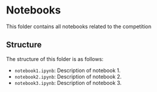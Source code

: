 # Notebooks

This folder contains all notebooks related to the competition

## Structure

The structure of this folder is as follows:

- `notebook1.ipynb`: Description of notebook 1.
- `notebook2.ipynb`: Description of notebook 2.
- `notebook3.ipynb`: Description of notebook 3.
